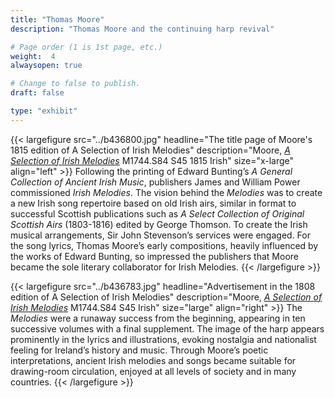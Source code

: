 ```yaml
---
title: "Thomas Moore"
description: "Thomas Moore and the continuing harp revival"

# Page order (1 is 1st page, etc.)
weight:  4
alwaysopen: true

# Change to false to publish.
draft: false

type: "exhibit"
---
```


{{< largefigure src="../b436800.jpg" headline="The title page of Moore's 1815 edition of A Selection of Irish Melodies" description="Moore, [*A Selection of Irish Melodies*](https://bc-primo.hosted.exlibrisgroup.com/primo-explore/fulldisplay?docid=ALMA-BC21344982830001021&context=L&vid=bclib_new&search_scope=bcl&tab=bcl_only&lang=en_US) M1744.S84 S45 1815 Irish" size="x-large" align="left" >}}
Following the printing of Edward Bunting’s *A General Collection of Ancient Irish Music*, publishers James and William Power commissioned *Irish Melodies*. The vision behind the *Melodies* was to create a new Irish song repertoire based on old Irish airs, similar in format to successful Scottish publications such as *A Select Collection of Original Scottish Airs* (1803-1816) edited by George Thomson. To create the Irish musical arrangements, Sir John Stevenson’s services were engaged. For the song lyrics, Thomas Moore’s early compositions, heavily influenced by the works of Edward Bunting, so impressed the publishers that Moore became the sole literary collaborator for Irish Melodies.
{{< /largefigure >}}

{{< largefigure src="../b436783.jpg" headline="Advertisement in the 1808 edition of A Selection of Irish Melodies" description="Moore, [*A Selection of Irish Melodies*](https://bc-primo.hosted.exlibrisgroup.com/primo-explore/fulldisplay?docid=ALMA-BC21344987040001021&context=L&vid=bclib_new&search_scope=bcl&tab=bcl_only&lang=en_US) M1744.S84 S45 Irish" size="large" align="right" >}}
The *Melodies* were a runaway success from the beginning, appearing in ten successive volumes with a final supplement. The image of the harp appears prominently in the lyrics and illustrations, evoking nostalgia and nationalist feeling for Ireland’s history and music. Through Moore’s poetic interpretations, ancient Irish melodies and songs became suitable for drawing-room circulation, enjoyed at all levels of society and in many countries.
{{< /largefigure >}}
